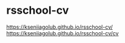 # rsschool-cv
https://kseniiagolub.github.io/rsschool-cv/
https://kseniiagolub.github.io/rsschool-cv/cv
